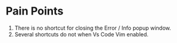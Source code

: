 # Pain Points

1. There is no shortcut for closing the Error / Info popup window. 
1. Several shortcuts do not when Vs Code Vim enabled. 